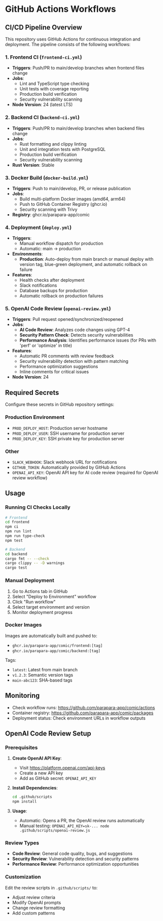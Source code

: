 # GitHub Actions Workflows

## CI/CD Pipeline Overview

This repository uses GitHub Actions for continuous integration and deployment. The pipeline consists of the following workflows:

### 1. Frontend CI (`frontend-ci.yml`)
- **Triggers**: Push/PR to main/develop branches when frontend files change
- **Jobs**:
  - Lint and TypeScript type checking
  - Unit tests with coverage reporting
  - Production build verification
  - Security vulnerability scanning
- **Node Version**: 24 (latest LTS)

### 2. Backend CI (`backend-ci.yml`)
- **Triggers**: Push/PR to main/develop branches when backend files change
- **Jobs**:
  - Rust formatting and clippy linting
  - Unit and integration tests with PostgreSQL
  - Production build verification
  - Security vulnerability scanning
- **Rust Version**: Stable

### 3. Docker Build (`docker-build.yml`)
- **Triggers**: Push to main/develop, PR, or release publication
- **Jobs**:
  - Build multi-platform Docker images (amd64, arm64)
  - Push to GitHub Container Registry (ghcr.io)
  - Security scanning with Trivy
- **Registry**: ghcr.io/parapara-app/comic

### 4. Deployment (`deploy.yml`)
- **Triggers**:
  - Manual workflow dispatch for production
  - Automatic: main → production
- **Environments**:
  - **Production**: Auto-deploy from main branch or manual deploy with version tag, blue-green deployment, and automatic rollback on failure
- **Features**:
  - Health checks after deployment
  - Slack notifications
  - Database backups for production
  - Automatic rollback on production failures

### 5. OpenAI Code Review (`openai-review.yml`)
- **Triggers**: Pull request opened/synchronized/reopened
- **Jobs**:
  - **AI Code Review**: Analyzes code changes using GPT-4
  - **Security Pattern Check**: Detects security vulnerabilities
  - **Performance Analysis**: Identifies performance issues (for PRs with 'perf' or 'optimize' in title)
- **Features**:
  - Automatic PR comments with review feedback
  - Security vulnerability detection with pattern matching
  - Performance optimization suggestions
  - Inline comments for critical issues
- **Node Version**: 24

## Required Secrets

Configure these secrets in GitHub repository settings:

### Production Environment
- `PROD_DEPLOY_HOST`: Production server hostname
- `PROD_DEPLOY_USER`: SSH username for production server
- `PROD_DEPLOY_KEY`: SSH private key for production server

### Other
- `SLACK_WEBHOOK`: Slack webhook URL for notifications
- `GITHUB_TOKEN`: Automatically provided by GitHub Actions
- `OPENAI_API_KEY`: OpenAI API key for AI code review (required for OpenAI review workflow)

## Usage

### Running CI Checks Locally

```bash
# Frontend
cd frontend
npm ci
npm run lint
npm run type-check
npm test

# Backend
cd backend
cargo fmt -- --check
cargo clippy -- -D warnings
cargo test
```

### Manual Deployment

1. Go to Actions tab in GitHub
2. Select "Deploy to Environment" workflow
3. Click "Run workflow"
4. Select target environment and version
5. Monitor deployment progress

### Docker Images

Images are automatically built and pushed to:
- `ghcr.io/parapara-app/comic/frontend:[tag]`
- `ghcr.io/parapara-app/comic/backend:[tag]`

Tags:
- `latest`: Latest from main branch
- `v1.2.3`: Semantic version tags
- `main-abc123`: SHA-based tags

## Monitoring

- Check workflow runs: https://github.com/parapara-app/comic/actions
- Container registry: https://github.com/parapara-app/comic/packages
- Deployment status: Check environment URLs in workflow outputs

## OpenAI Code Review Setup

### Prerequisites

1. **Create OpenAI API Key**:
   - Visit https://platform.openai.com/api-keys
   - Create a new API key
   - Add as GitHub secret: `OPENAI_API_KEY`

2. **Install Dependencies**:
   ```bash
   cd .github/scripts
   npm install
   ```

3. **Usage**:
   - Automatic: Opens a PR, the OpenAI review runs automatically
   - Manual testing: `OPENAI_API_KEY=sk-... node .github/scripts/openai-review.js`

### Review Types

- **Code Review**: General code quality, bugs, and suggestions
- **Security Review**: Vulnerability detection and security patterns
- **Performance Review**: Performance optimization opportunities

### Customization

Edit the review scripts in `.github/scripts/` to:
- Adjust review criteria
- Modify OpenAI prompts
- Change review formatting
- Add custom patterns